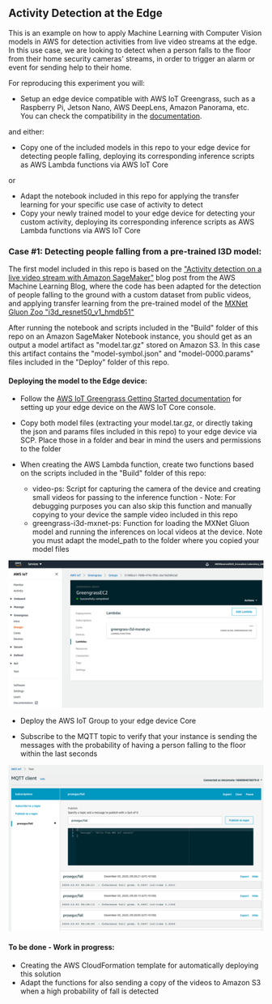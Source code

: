 ## **Activity Detection at the Edge**

This is an example on how to apply Machine Learning with Computer Vision models in AWS for detection activities from live video streams at the edge. In this use case, we are looking to detect when a person falls to the floor from their home security cameras' streams, in order to trigger an alarm or event for sending help to their home.

For reproducing this experiment you will:
* Setup an edge device compatible with AWS IoT Greengrass, such as a Raspberry Pi, Jetson Nano, AWS DeepLens, Amazon Panorama, etc. You can check the compatibility in the [documentation](https://docs.aws.amazon.com/greengrass/latest/developerguide/what-is-gg.html#gg-platforms).

and either:

* Copy one of the included models in this repo to your edge device for detecting people falling, deploying its corresponding inference scripts as AWS Lambda functions via AWS IoT Core

or

* Adapt the notebook included in this repo for applying the transfer learning for your specific use case of activity to detect
* Copy your newly trained model to your edge device for detecting your custom activity, deploying its corresponding inference scripts as AWS Lambda functions via AWS IoT Core

### **Case #1: Detecting people falling from a pre-trained I3D model:**

The first model included in this repo is based on the ["Activity detection on a live video stream with Amazon SageMaker"](https://aws.amazon.com/blogs/machine-learning/activity-detection-on-a-live-video-stream-with-amazon-sagemaker/) blog post from the AWS Machine Learning Blog, where the code has been adapted for the detection of people falling to the ground with a custom dataset from public videos, and applying transfer learning from the pre-trained model of the [MXNet Gluon Zoo "i3d_resnet50_v1_hmdb51"](https://cv.gluon.ai/model_zoo/action_recognition.html#hmdb51-dataset)

After running the notebook and scripts included in the "Build" folder of this repo on an Amazon SageMaker Notebook instance, you should get as an output a model artifact as "model.tar.gz" stored on Amazon S3. In this case this artifact contains the "model-symbol.json" and "model-0000.params" files included in the "Deploy" folder of this repo.

#### **Deploying the model to the Edge device:**

* Follow the [AWS IoT Greengrass Getting Started documentation](https://docs.aws.amazon.com/greengrass/latest/developerguide/gg-gs.html) for setting up your edge device on the AWS IoT Core console.

* Copy both model files (extracting your model.tar.gz, or directly taking the json and params files included in this repo) to your edge device via SCP. Place those in a folder and bear in mind the users and permissions to the folder

* When creating the AWS Lambda function, create two functions based on the scripts included in the "Build" folder of this repo:
    * video-ps: Script for capturing the camera of the device and creating small videos for passing to the inference function - Note: For debugging purposes you can also skip this function and manually copying to your device the sample video included in this repo
    * greengrass-i3d-mxnet-ps: Function for loading the MXNet Gluon model and running the inferences on local videos at the device. Note you must adapt the model_path to the folder where you copied your model files

<img src="./images/1.png" width="800">

* Deploy the AWS IoT Group to your edge device Core

* Subscribe to the MQTT topic to verify that your instance is sending the messages with the probability of having a person falling to the floor within the last seconds

<img src="./images/2.png" width="800">


#### **To be done - Work in progress:**

* Creating the AWS CloudFormation template for automatically deploying this solution
* Adapt the functions for also sending a copy of the videos to Amazon S3 when a high probability of fall is detected

